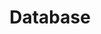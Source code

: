 ---
title: Database
description: Studying Database
image: icons8-database-100.png

# Badge style
style:
    background: "#8C35FE"
    color: "#fff"
---